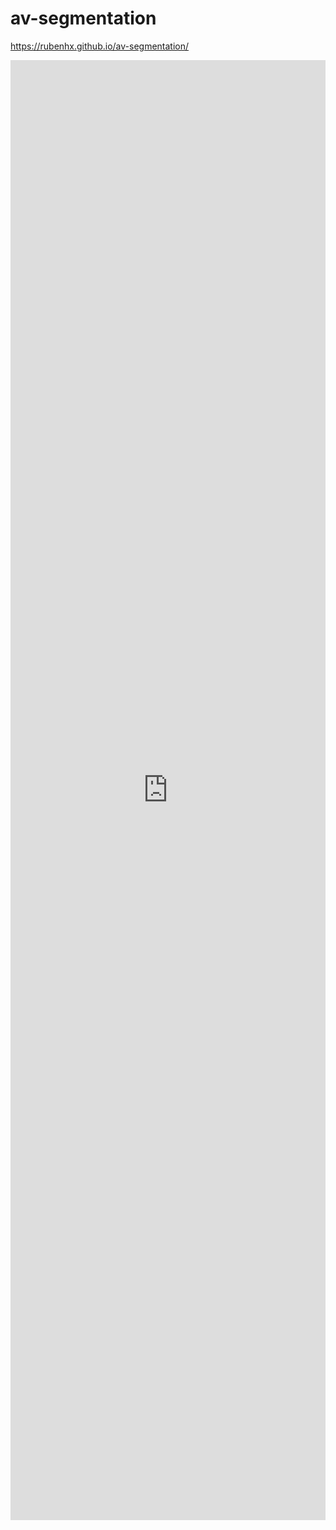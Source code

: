 # av-segmentation

https://rubenhx.github.io/av-segmentation/

<iframe frameborder="0" class="juxtapose" width="100%" height="2336" src="https://cdn.knightlab.com/libs/juxtapose/latest/embed/index.html?uid=677354c4-8e70-11e8-b263-0edaf8f81e27"></iframe>
